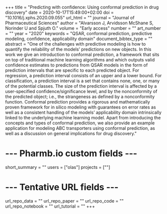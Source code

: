 +++
title = "Predicting with confidence: Using conformal prediction in drug discovery"
date = 2020-10-17T15:49:00+02:00
doi = "10.1016/j.xphs.2020.09.055"
url_html = ""
journal = "Journal of Pharmaceutical Sciences"
author = "Alvarsson J, Arvidsson McShane S, Norinder U and Spjuth O."
volume = "Early access"
number = ""
art_number = ""
year = "2020"
keywords = "QSAR, conformal prediction, predictive modeling, confidence, applicability domain"
document_bibtex_type = ""
abstract = "One of the challenges with predictive modeling is how to quantify the reliability of the models’ predictions on new objects. In this work we give an introduction to conformal prediction, a framework that sits on top of traditional machine learning algorithms and which outputs valid confidence estimates to predictions from QSAR models in the form of prediction intervals that are specific to each predicted object. For regression, a prediction interval consists of an upper and a lower bound. For classification, a prediction interval is a set that contains none, one, or many of the potential classes. The size of the prediction interval is affected by a user-specified confidence/significance level, and by the nonconformity of the predicted object; i.e., the strangeness as defined by a nonconformity function. Conformal prediction provides a rigorous and mathematically proven framework for in silico modeling with guarantees on error rates as well as a consistent handling of the models’ applicability domain intrinsically linked to the underlying machine learning model. Apart from introducing the concepts and types of conformal prediction, we also provide an example application for modeling ABC transporters using conformal prediction, as well as a discussion on general implications for drug discovery."
# --- Pharmb.io custom fields ---
short_summary = ""
users = ["olas"]
projects = [""]
# --- Tentative URL fields ---
url_repo_data = ""
url_repo_paper = ""
url_repo_code = ""
url_repo_notebook = ""
url_tutorial = ""
+++
